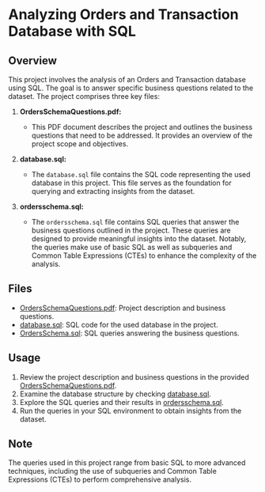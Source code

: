 # Analyzing Orders and Transaction Database with SQL

## Overview

This project involves the analysis of an Orders and Transaction database using SQL. The goal is to answer specific business questions related to the dataset. The project comprises three key files:

1. **OrdersSchemaQuestions.pdf:**
   - This PDF document describes the project and outlines the business questions that need to be addressed. It provides an overview of the project scope and objectives.

2. **database.sql:**
   - The `database.sql` file contains the SQL code representing the used database in this project. This file serves as the foundation for querying and extracting insights from the dataset.

3. **ordersschema.sql:**
   - The `ordersschema.sql` file contains SQL queries that answer the business questions outlined in the project. These queries are designed to provide meaningful insights into the dataset. Notably, the queries make use of basic SQL as well as subqueries and Common Table Expressions (CTEs) to enhance the complexity of the analysis.

## Files

- [OrdersSchemaQuestions.pdf](OrdersSchemaQuestions.pdf): Project description and business questions.
- [database.sql](database.sql): SQL code for the used database in the project.
- [OrdersSchema.sql](OrdersSchema.sql): SQL queries answering the business questions.

## Usage

1. Review the project description and business questions in the provided [OrdersSchemaQuestions.pdf](OrdersSchemaQuestions.pdf).
2. Examine the database structure by checking [database.sql](database.sql).
3. Explore the SQL queries and their results in [ordersschema.sql](ordersschema.sql).
4. Run the queries in your SQL environment to obtain insights from the dataset.

## Note

The queries used in this project range from basic SQL to more advanced techniques, including the use of subqueries and Common Table Expressions (CTEs) to perform comprehensive analysis.
